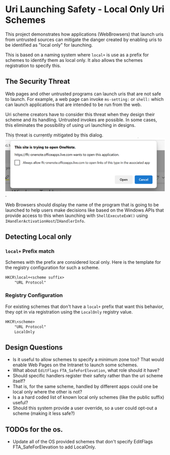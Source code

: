 # Uri Launching Safety - Local Only Uri Schemes

This project demonstrates how applications (WebBrowsers) that launch uris from untrusted sources 
can mitigate the danger created by enabling uris to be identified as "local only" for launching.

This is based on a naming system where `local+` is use as a prefix for schemes to identify them as
local only. It also allows the schemes registration to specify this.

## The Security Threat

Web pages and other untrusted programs can launch uris that are not safe to launch. For example, a web page
can invoke `ms-setting:` or `shell:` which can launch applications that are intended to be run from the web.

Uri scheme creators have to consider this threat when they design their scheme and its handling.
Untrusted invokes are possible. In some cases, this eliminates the possibility of using uri launching in designs.

This threat is currently mitigated by this dialog.
![Uri Launch Warning U I](UriLaunchWarningUI.png).

Web Browsers should display the name of the program that is going
to be launched to help users make decisions like based on the Windows APIs that provide access to this when
launching with `ShellExecuteExW()` using `IHandlerActivationHost`/`IHandlerInfo`.

## Detecting Local only

### `local+` Prefix match

Schemes with the prefix are considered local only. Here is the template for the registry configuration
for such a scheme.
```
HKCR\local+<scheme suffix>
    "URL Protocol"
```

### Registry Configuration

For existing schemes that don't have a `local+` prefix that want this behavior, they opt in via registration
using the `LocalOnly` registry value.

```
HKCR\<scheme>
    "URL Protocol"
    LocalOnly
```

## Design Questions

- Is it useful to allow schemes to specify a minimum zone too? 
That would enable Web Pages on the Intranet to launch some schemes.
- What about `EditFlags` `FTA_SafeForElevation`, what role should it have?
- Should specific handlers register their safety rather than the uri scheme itself? 
- That is, for the same scheme, handled by different apps could one be local only where the other is not?
- Is a a hard coded list of known local only schemes (like the public suffix) useful?
- Should this system provide a user override, so a user could opt-out a scheme (making it less safe?)

## TODOs for the os.
- Update all of the OS provided schemes that don't specify EditFlags FTA_SafeForElevation to add LocalOnly.

